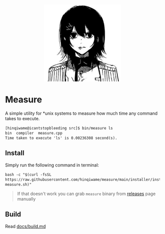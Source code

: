 <p align="center">
  <img width="250" alt="Measure" src="ass/measure.jpg">
</p>

# Measure
A simple utility for *unix systems to measure how much time any command takes to execute.
```
[hinqiwame@icantstopbleeding src]$ bin/measure ls
bin  compiler  measure.cpp
Time taken to execute 'ls' is 0.00236308 second(s).
```

## Install
Simply run the following command in terminal:
```
bash -c "$(curl -fsSL https://raw.githubusercontent.com/hinqiwame/measure/main/installer/install-measure.sh)"
```
> If that doesn't work you can grab `measure` binary from [releases](https://github.com/hinqiwame/measure/releases/latest) page manually
> 

## Build
Read [docs/build.md](https://github.com/hinqiwame/measure/blob/main/docs/build.md)
